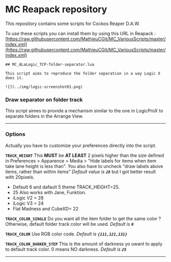 # MC Reapack repository

This repository contains some scripts for Cockos Reaper D.A.W.

To use these scripts you can install them by using this URL in Reapack : [https://raw.githubusercontent.com/MathieuCGit/MC_VariousScripts/master/index.xml](https://raw.githubusercontent.com/MathieuCGit/MC_VariousScripts/master/index.xml)

	## MC_ALaLogic_TCP-folder-separator.lua

	This script aims to reproduce the folder separation in a way Logic X does it.

	![](../img/logic-screenshot01.png)

   ### Draw separator on folder track

   This script aimes to provide a mechanism similar to the one in LogicProX to separate 
   folders in the Arrange View.

   ---
   ### Options

   Actually you have to customize your preferences directly into the script.


   **``TRACK_HEIGHT``**
    This **MUST** be **AT LEAST** 2 pixels higher than the size defined in Preferences > Apparence > Media > "Hide labels for items when item take lane height is less than". 
    You also have to uncheck "draw labels above items, rather than within items"
    _Default value is **``28``**_ but I got better result with 20pixels.
   - Default 6 and dafault 5 theme TRACK_HEIGHT=25. 
   - 25 Also works with Jane, Funktion.
   - iLogic V2 = 28
   - iLogic V3 = 24
   - Flat Madness and CubeXD= 22

   **``TRACK_COLOR_SINGLE``**
    Do you want all the item folder to get the same color ? Otherwise, default folder track color will be used. _Default is **``0``**_

   **``TRACK_COLOR``**
    Use RGB color code. _Default is **``{111,121,131}``**_

   **``TRACK_COLOR_DARKER_STEP``**
    This is the amount of darkness yo uwant to apply to default track color. 0 means NO darkness. _Default is **``25``**_
  

   ---